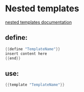 # Nested templates

[nested templates documentation](https://godoc.org/text/template#hdr-Nested_template_definitions)

## define:

```Go
{{define "TemplateName"}}
insert content here
{{end}}
```

## use:

```Go
{{template "TemplateName"}}
```
